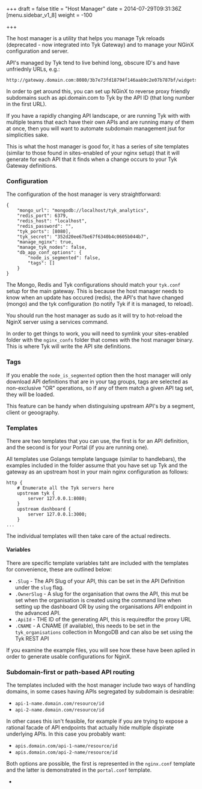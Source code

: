 +++
draft = false
title = "Host Manager"
date = 2014-07-29T09:31:36Z
[menu.sidebar_v1_8]
    weight = -100
    
+++

The host manager is a utility that helps you manage Tyk reloads (deprecated - now integrated into Tyk Gateway) and to manage your 
NGinX configuration and server.

API's managed by Tyk tend to live behind long, obscure ID's and have unfriednly URLs, e.g.:

	http://gateway.domain.com:8080/3b7e73fd18794f146aab9c2e07b787bf/widgets

In order to get around this, you can set up NGinX to reverse proxy friendly subdomains such as api.domain.com to Tyk by
the API ID (that long number in the first URL).

If you have a rapidly changing API landscape, or are running Tyk with with multiple teams that each have their own APIs and are 
running many of them at once, then you will want to automate subdomain management jsut for simplicities sake.

This is what the host manager is good for, it has a series of site templates (similar to those found in sites-enabled of your nginx
setup) that it will generate for each API that it finds when a change occurs to your Tyk Gateway definitions.

### Configuration

The configuration of the host manager is very straightforward:

	{
	    "mongo_url": "mongodb://localhost/tyk_analytics",
	    "redis_port": 6379,
	    "redis_host": "localhost",
	    "redis_password": "",
	    "tyk_ports": [8080],
	    "tyk_secret": "352d20ee67be67f6340b4c0605b044b7",
	    "manage_nginx": true,
	    "manage_tyk_nodes": false,
	    "db_app_conf_options": {
	        "node_is_segmented": false,
	        "tags": []
	    }
	}

The Mongo, Redis and Tyk configurations should match your `tyk.conf` setup for the main gateway. This is because the host manager needs to know
when an update has occured (redis), the API's that have changed (mongo) and the tyk configuration (to notify Tyk if it is managed, to reload).

You should run the host manager as sudo as it will try to hot-reload the NginX server using a services command.

In order to get things to work, you will need to symlink your sites-enabled folder with the `nginx_confs` folder that comes with the host
manager binary. This is where Tyk will write the API site definitions.

### Tags

If you enable the `node_is_segmented` option then the host manager will only download API definitions that are in your tag groups, tags are selected as non-exclusive "OR" operations, so if any of them match a given API tag set, they will be loaded. 

This feature can be handy when distinguising upstream API's by a segment, client or geoography.

### Templates

There are two templates that you can use, the first is for an API definition, and the second is for your Portal (if you are running one).

All templates use Golangs template language (similar to handlebars), the examples included in the folder assume that you have set up Tyk
and the gateway as an upstream host in your main nginx configuration as follows:

	http {
	    # Enumerate all the Tyk servers here
	    upstream tyk {
	        server 127.0.0.1:8080;
	    }
	    upstream dashboard {
	        server 127.0.0.1:3000;
	    }
	...

The individual templates will then take care of the actual redirects.

#### Variables

There are specific template variables taht are included with the templates for convenience, these are outlined below:

* `.Slug` - The API Slug of your API, this can be set in the API Definition under the `slug` flag. 
* `.OwnerSlug` - A slug for the organisation that owns the API, this mut be set when the organisation is created using the command line when setting up the dashboard OR by using the organisations API endpoint in the advanced API.
* `.ApiId` - THE ID of the generating API, this is requiredfor the proxy URL
* `.CNAME` - A CNAME (if available), this needs to be set in the `tyk_organisations` collection in MongoDB and can also be set using the Tyk REST API

If you examine the example files, you will see how these have been aplied in order to generate usable configurations for NginX.

### Subdomain-first or path-based API routing

The templates included with the host manager include two ways of handling domains, in some cases having APIs segregated by subdomain is desirable:

- `api-1-name.domain.com/resource/id`
- `api-2-name.domain.com/resource/id`

In other cases this isn't feasible, for example if you are trying to expose a rational facade of API endpoints that actually hide multiple dispirate underlying APIs. In this case you probably want:

- `apis.domain.com/api-1-name/resource/id`
- `apis.domain.com/api-2-name/resource/id`

Both options are possible, the first is represented in the `nginx.conf` template and the latter is demonstrated in the `portal.conf` template.


- 
